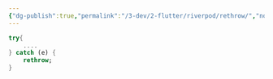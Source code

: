 ```yaml
---
{"dg-publish":true,"permalink":"/3-dev/2-flutter/riverpod/rethrow/","noteIcon":""}
---
```




```dart
try{
	....
} catch (e) {
	rethrow;
}
```

